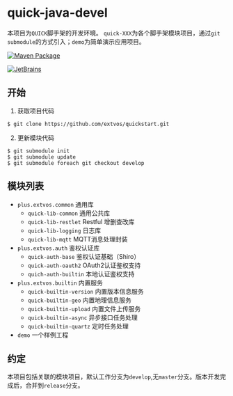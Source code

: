 # quick-java-devel

本项目为`QUICK`脚手架的开发环境。 `quick-XXX`为各个脚手架模块项目，通过`git submodule`的方式引入；`demo`为简单演示应用项目。

[![Maven Package](https://github.com/extvos/quickstart/actions/workflows/maven-publish.yml/badge.svg)](https://github.com/extvos/quickstart/actions/workflows/maven-publish.yml)

[![JetBrains](https://resources.jetbrains.com/storage/products/company/brand/logos/jb_beam.png)](https://www.jetbrains.com)

## 开始

1. 获取项目代码
```shell
$ git clone https://github.com/extvos/quickstart.git
```

2. 更新模块代码
```shell
$ git submodule init
$ git submodule update
$ git submodule foreach git checkout develop
```

## 模块列表

- `plus.extvos.common` 通用库
    - `quick-lib-common` 通用公共库
    - `quick-lib-restlet` Restful 增删查改库
    - `quick-lib-logging` 日志库
    - `quick-lib-mqtt` MQTT消息处理封装
- `plus.extvos.auth` 鉴权认证库
    - `quick-auth-base` 鉴权认证基础（Shiro）
    - `quick-auth-oauth2` OAuth2认证鉴权支持
    - `quich-auth-builtin` 本地认证鉴权支持
- `plus.extvos.builtin` 内置服务
    - `quick-builtin-version` 内置版本信息服务
    - `quick-builtin-geo` 内置地理信息服务
    - `quick-builtin-upload` 内置文件上传服务
    - `quick-builtin-async` 异步接口任务处理
    - `quick-builtin-quartz` 定时任务处理
- `demo` 一个样例工程

## 约定

本项目包括关联的模块项目，默认工作分支为`develop`,无`master`分支。版本开发完成后，合并到`release`分支。

